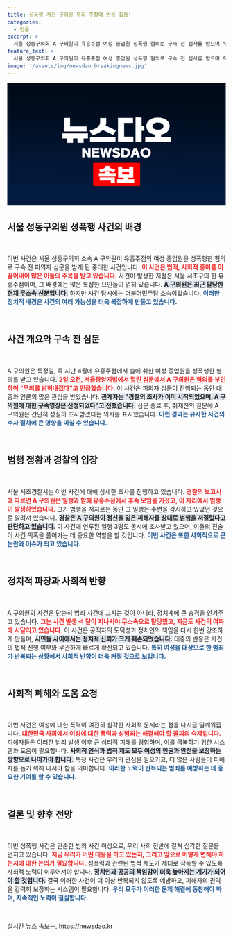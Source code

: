 ```yaml
---
title: 성폭행 사건 구의원 무죄 주장에 반응 집중!
categories:
  - 법률
excerpt: >
  서울 성동구의회 A 구의원이 유흥주점 여성 종업원 성폭행 혐의로 구속 전 심사를 받으며 무죄를 밝혀내겠다고 주장했다. 만취 상태에서 벌어진 이 사건은 지역 내 큰 파장을 일으키고 있다.
feature_text: >
  서울 성동구의회 A 구의원이 유흥주점 여성 종업원 성폭행 혐의로 구속 전 심사를 받으며 무죄를 밝혀내겠다고 주장했다. 만취 상태에서 벌어진 이 사건은 지역 내 큰 파장을 일으키고 있다.
image: '/assets/img/newsdao_breakingnews.jpg'
---
```


<p><img src="/assets/img/newsdao_breakingnews.jpg" alt="implanttips 속보" /></p>

<h2 data-ke-size="size26">서울 성동구의원 성폭행 사건의 배경</h2>

<p data-ke-size="size16">&nbsp;</p>

<p>이번 사건은 서울 성동구의회 소속 A 구의원이 유흥주점의 여성 종업원을 성폭행한 혐의로 구속 전 피의자 심문을 받게 된 중대한 사건입니다. <b><span style="color: #ee2323;">이 사건은 법적, 사회적 흥미를 이끌어내어 많은 이들의 주목을 받고 있습니다.</span></b> 사건이 발생한 지점은 서울 서초구의 한 유흥주점이며, 그 배경에는 많은 복잡한 요인들이 얽혀 있습니다. <b><span style="background-color: #21538527;">A 구의원은 최근 탈당한 현재 무소속 신분입니다.</span></b> 하지만 사건 당시에는 더불어민주당 소속이었습니다. <b><span style="color: #1a5490;">이러한 정치적 배경은 사건의 여러 가능성을 더욱 복잡하게 만들고 있습니다.</span></b> </p>

<p data-ke-size="size16">&nbsp;</p>

<h2 data-ke-size="size26">사건 개요와 구속 전 심문</h2>

<p data-ke-size="size16">&nbsp;</p>

<p>A 구의원은 특정일, 즉 지난 4월에 유흥주점에서 술에 취한 여성 종업원을 성폭행한 혐의를 받고 있습니다. <b><span style="color: #ee2323;">2일 오전, 서울중앙지법에서 열린 심문에서 A 구의원은 혐의를 부인하며 “무죄를 밝혀내겠다”고 언급했습니다.</span></b> 이 사건은 피의자 심문이 진행되는 동안 대중과 언론의 많은 관심을 받았습니다. <b><span style="background-color: #21538527;">관계자는 "경찰의 조사가 이미 시작되었으며, A 구의원에 대한 구속영장은 신청되었다"고 전했습니다.</span></b> 심문 종료 후, 취재진의 질문에 A 구의원은 간단히 성실히 조사받겠다는 의사를 표시했습니다. <b><span style="color: #1a5490;">이런 경과는 유사한 사건의 수사 절차에 큰 영향을 미칠 수 있습니다.</span></b></p>

<p data-ke-size="size16">&nbsp;</p>

<h2 data-ke-size="size26">범행 정황과 경찰의 입장</h2>

<p data-ke-size="size16">&nbsp;</p>

<p>서울 서초경찰서는 이번 사건에 대해 상세한 조사를 진행하고 있습니다. <b><span style="color: #ee2323;">경찰의 보고서에 따르면 A 구의원은 일행과 함께 유흥주점에서 후속 모임을 가졌고, 이 자리에서 범행이 발생하였습니다.</span></b> 그가 범행을 저지르는 동안 그 일행은 주변을 감시하고 있었던 것으로 알려져 있습니다. <b><span style="background-color: #21538527;">경찰은 A 구의원이 정신을 잃은 피해자를 상대로 범행을 저질렀다고 판단하고 있습니다.</span></b> 이 사건에 연루된 일행 3명도 동시에 조사받고 있으며, 이들의 진술이 사건 의혹을 풀어가는 데 중요한 역할을 할 것입니다. <b><span style="color: #1a5490;">이번 사건은 또한 사회적으로 큰 논란과 이슈가 되고 있습니다.</span></b></p>

<p data-ke-size="size16">&nbsp;</p>

<h2 data-ke-size="size26">정치적 파장과 사회적 반향</h2>

<p data-ke-size="size16">&nbsp;</p>

<p>A 구의원의 사건은 단순히 범죄 사건에 그치는 것이 아니라, 정치계에 큰 충격을 안겨주고 있습니다. <b><span style="color: #ee2323;">그는 사건 발생 석 달이 지나서야 무소속으로 탈당했고, 지금도 사건의 여파에 시달리고 있습니다.</span></b> 이 사건은 공직자의 도덕성과 정치인의 책임을 다시 한번 강조하게 만들며, <b><span style="background-color: #21538527;">시민들 사이에서는 정치적 신뢰가 크게 훼손되었습니다.</span></b> 대중의 반응은 사건의 법적 진행 여부와 무관하게 빠르게 확산되고 있습니다. <b><span style="color: #1a5490;">특히 여성을 대상으로 한 범죄가 반복되는 상황에서 사회적 반향이 더욱 커질 것으로 보입니다.</span></b></p>

<p data-ke-size="size16">&nbsp;</p>

<h2 data-ke-size="size26">사회적 폐해와 도움 요청</h2>

<p data-ke-size="size16">&nbsp;</p>

<p>이번 사건은 여성에 대한 폭력이 여전히 심각한 사회적 문제라는 점을 다시금 일깨워줍니다. <b><span style="color: #ee2323;">대한민국 사회에서 여성에 대한 폭력과 성범죄는 해결해야 할 꼴찌의 숙제입니다.</span></b> 피해자들은 이러한 범죄 발생 이후 큰 심리적 피해를 경험하며, 이를 극복하기 위한 시스템과 도움이 필요합니다. <b><span style="background-color: #21538527;">사회적 인식과 법적 제도 모두 여성의 인권과 안전을 보장하는 방향으로 나아가야 합니다.</span></b> 특정 사건은 우리의 관심을 일으키고, 더 많은 사람들이 피해자를 돕기 위해 나서야 함을 의미합니다. <b><span style="color: #1a5490;">이러한 노력이 반복되는 범죄를 예방하는 데 중요한 기여를 할 수 있습니다.</span></b></p>

<p data-ke-size="size16">&nbsp;</p>

<h2 data-ke-size="size26">결론 및 향후 전망</h2>

<p data-ke-size="size16">&nbsp;</p>

<p>이번 성폭행 사건은 단순한 범죄 사건 이상으로, 우리 사회 전반에 걸쳐 심각한 질문을 던지고 있습니다. <b><span style="color: #ee2323;">지금 우리가 어떤 대응을 하고 있는지, 그리고 앞으로 어떻게 변해야 하는지에 대한 논의가 필요합니다.</span></b> 성폭력과 관련된 법적 제도가 제대로 작동할 수 있도록 사회적 노력이 이루어져야 합니다. <b><span style="background-color: #21538527;">정치인과 공공의 책임감이 더욱 높아지는 계기가 되어야 할 것입니다.</span></b> 결국 이러한 사건이 더 이상 반복되지 않도록 예방하고, 피해자의 권익을 강력히 보장하는 시스템이 필요합니다. <b><span style="color: #1a5490;">우리 모두가 이러한 문제 해결에 동참해야 하며, 지속적인 노력이 절실합니다.</span></b></p>

<p data-ke-size="size16">&nbsp;</p>
실시간 뉴스 속보는, <a href="https://newsdao.kr" rel="dofollow">https://newsdao.kr</a>


